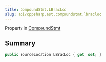 ```yaml
---
title: CompoundStmt.LBracLoc
slug: api/cppsharp.ast.compoundstmt.lbracloc
---
```

Property in [CompoundStmt](/api/cppsharp/ast/compoundstmt)

## Summary



```csharp
public SourceLocation LBracLoc { get; set; }
```

